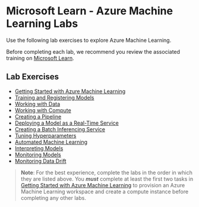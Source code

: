 # Microsoft Learn - Azure Machine Learning Labs

Use the following lab exercises to explore Azure Machine Learning.

Before completing each lab, we recommend you review the associated training on [Microsoft Learn](https://docs.microsoft.com/learn/paths/build-ai-solutions-with-azure-ml-service/).

## Lab Exercises

- [Getting Started with Azure Machine Learning](Lab01.md)
- [Training and Registering Models](Lab02.md)
- [Working with Data](Lab03.md)
- [Working with Compute](Lab04.md)
- [Creating a Pipeline](Lab05.md)
- [Deploying a Model as a Real-Time Service](Lab06.md)
- [Creating a Batch Inferencing Service](Lab07.md)
- [Tuning Hyperparameters](Lab08.md)
- [Automated Machine Learning](Lab09.md)
- [Interpreting Models](Lab10.md)
- [Monitoring Models](Lab11.md)
- [Monitoring Data Drift](Lab12.md)

> **Note**: For the best experience, complete the labs in the order in which they are listed above. You ***must*** complete at least the first two tasks in [Getting Started with Azure Machine Learning](Lab01.md) to provision an Azure Machine Learning workspace and create a compute instance before completing any other labs.
